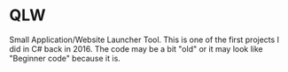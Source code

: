 # QLW
Small Application/Website Launcher Tool.
This is one of the first projects I did in C# back in 2016.
The code may be a bit "old" or it may look like "Beginner code" because it is.
